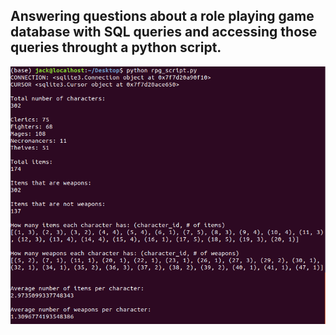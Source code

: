 ## Answering questions about a role playing game database with SQL queries and accessing those queries throught a python script.
!['script output'](https://github.com/JackRossProjects/RPG-db/blob/master/script_output.png?raw=true)
